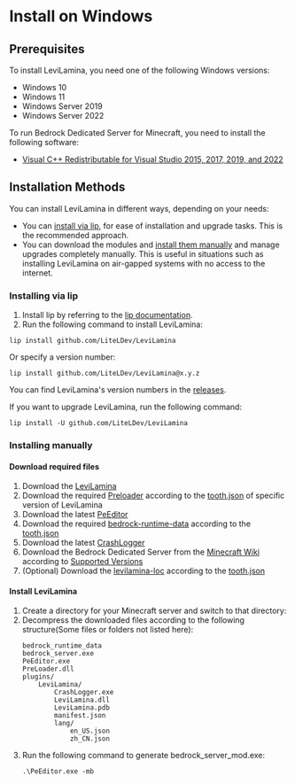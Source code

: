 # Install on Windows

## Prerequisites

To install LeviLamina, you need one of the following Windows versions:

- Windows 10
- Windows 11
- Windows Server 2019
- Windows Server 2022

To run Bedrock Dedicated Server for Minecraft, you need to install the following software:

- [Visual C++ Redistributable for Visual Studio 2015, 2017, 2019, and 2022](https://aka.ms/vs/17/release/vc_redist.x64.exe)

## Installation Methods

You can install LeviLamina in different ways, depending on your needs:

- You can [install via lip](#installing-via-lip), for ease of installation and upgrade tasks. This is
  the recommended
  approach.
- You can download the modules and [install them manually](#installing-manually) and manage upgrades completely
  manually. This is useful in
  situations such as installing LeviLamina on air-gapped systems with no access to the internet.

### Installing via lip

1. Install lip by referring to the [lip documentation](https://lip.levimc.org/en/user-guide/installation/).
2. Run the following command to install LeviLamina:

```shell
lip install github.com/LiteLDev/LeviLamina
```

Or specify a version number:

```shell
lip install github.com/LiteLDev/LeviLamina@x.y.z
```

You can find LeviLamina's version numbers in the [releases](https://github.com/LiteLDev/LeviLamina/releases).

If you want to upgrade LeviLamina, run the following command:

```shell
lip install -U github.com/LiteLDev/LeviLamina
```

### Installing manually

#### Download required files

1. Download the [LeviLamina](https://github.com/LiteLDev/LeviLamina/releases)
2. Download the required [Preloader](https://github.com/LiteLDev/PreLoader/releases) according to the [tooth.json] of
   specific version of LeviLamina
3. Download the latest [PeEditor](https://github.com/LiteLDev/PeEditor/releases)
4. Download the required [bedrock-runtime-data](https://github.com/LiteLDev/bedrock-runtime-data/releases) according
   to the [tooth.json]
5. Download the latest [CrashLogger](https://github.com/LiteLDev/CrashLogger/releases)
6. Download the Bedrock Dedicated Server from
   the [Minecraft Wiki](https://minecraft.wiki/w/Bedrock_Dedicated_Server#Download) according
   to [Supported Versions](../versions.md)
7. (Optional) Download the [levilamina-loc](https://github.com/LiteLDev/levilamina-loc/releases) according to
   the [tooth.json]

[tooth.json]: https://github.com/LiteLDev/LeviLamina/blob/main/tooth.json

#### Install LeviLamina

1. Create a directory for your Minecraft server and switch to that directory:
2. Decompress the downloaded files according to the following structure(Some files or folders not listed here):
    ```
    bedrock_runtime_data
    bedrock_server.exe
    PeEditor.exe
    PreLoader.dll
    plugins/
        LeviLamina/
            CrashLogger.exe
            LeviLamina.dll
            LeviLamina.pdb
            manifest.json
            lang/
                en_US.json
                zh_CN.json
    ```
3. Run the following command to generate bedrock_server_mod.exe:
    ```pwsh
    .\PeEditor.exe -mb
    ```
